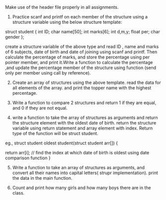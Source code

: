 Make use of the header file properly in all assignments.

1) Practice scanf and printf on each member of the structure using a structure variable using the below structure template:

struct student
{
int ID;
char name[50];
int marks[6];
int d,m,y;
float per;
char gender
};

create a structure variable of the above type and read ID , name and marks of 6 subjects, date of birth and date of joining using scanf and printf.
Then calculate the percentage of marks, and store the percentage using per pointer member, and print it.Write a function to calculate the percentage ,and update the percentage member of the structure using function (send only per member using call by reference).

2) Create an array of structures using the above template. read the data for all elements of the array. and print the topper name with the highest percentage. 

3) Write a function to compare 2 structures and return 1 if they are equal, and 0 if they are not equal.

4) write a function to take the array of structures as arguments and return the structure element with the oldest date of birth.
    return the structure variable using return statement and array element with index. Return type of the function will be struct student.

eg.,
struct student oldest student(struct student arr[])
{ 

return arr[i]; // find the index at which date of  birth is oldest using date comparison function
}

5) Write a function to take an array of structures as arguments, and convert all their names into capital letters( strupr implementation). print the data in the main function.

6) Count and print how many girls and how many boys there are in the class.


